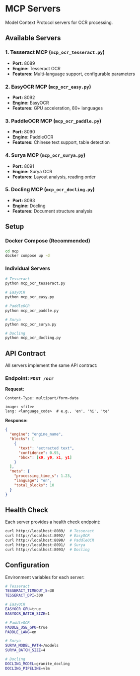 # MCP Servers

Model Context Protocol servers for OCR processing.

## Available Servers

### 1. Tesseract MCP (`mcp_ocr_tesseract.py`)
- **Port:** 8089
- **Engine:** Tesseract OCR
- **Features:** Multi-language support, configurable parameters

### 2. EasyOCR MCP (`mcp_ocr_easy.py`)
- **Port:** 8092
- **Engine:** EasyOCR
- **Features:** GPU acceleration, 80+ languages

### 3. PaddleOCR MCP (`mcp_ocr_paddle.py`)
- **Port:** 8090
- **Engine:** PaddleOCR
- **Features:** Chinese text support, table detection

### 4. Surya MCP (`mcp_ocr_surya.py`)
- **Port:** 8091
- **Engine:** Surya OCR
- **Features:** Layout analysis, reading order

### 5. Docling MCP (`mcp_ocr_docling.py`)
- **Port:** 8093
- **Engine:** Docling
- **Features:** Document structure analysis

## Setup

### Docker Compose (Recommended)
```bash
cd mcp
docker compose up -d
```

### Individual Servers
```bash
# Tesseract
python mcp_ocr_tesseract.py

# EasyOCR
python mcp_ocr_easy.py

# PaddleOCR
python mcp_ocr_paddle.py

# Surya
python mcp_ocr_surya.py

# Docling
python mcp_ocr_docling.py
```

## API Contract

All servers implement the same API contract:

### Endpoint: `POST /ocr`

**Request:**
```
Content-Type: multipart/form-data

image: <file>
lang: <language_code>  # e.g., 'en', 'hi', 'te'
```

**Response:**
```json
{
  "engine": "engine_name",
  "blocks": [
    {
      "text": "extracted text",
      "confidence": 0.95,
      "bbox": [x0, y0, x1, y1]
    }
  ],
  "meta": {
    "processing_time_s": 1.23,
    "language": "en",
    "total_blocks": 10
  }
}
```

## Health Check

Each server provides a health check endpoint:

```bash
curl http://localhost:8089/  # Tesseract
curl http://localhost:8092/  # EasyOCR
curl http://localhost:8090/  # PaddleOCR
curl http://localhost:8091/  # Surya
curl http://localhost:8093/  # Docling
```

## Configuration

Environment variables for each server:

```bash
# Tesseract
TESSERACT_TIMEOUT_S=30
TESSERACT_DPI=300

# EasyOCR
EASYOCR_GPU=true
EASYOCR_BATCH_SIZE=1

# PaddleOCR
PADDLE_USE_GPU=true
PADDLE_LANG=en

# Surya
SURYA_MODEL_PATH=/models
SURYA_BATCH_SIZE=4

# Docling
DOCLING_MODEL=granite_docling
DOCLING_PIPELINE=vlm
```
